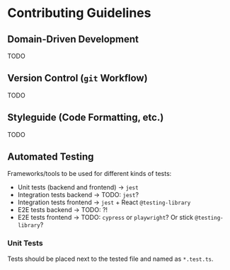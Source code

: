 # Contributing Guidelines

## Domain-Driven Development

TODO

## Version Control (`git` Workflow)

TODO

## Styleguide (Code Formatting, etc.)

TODO

## Automated Testing

Frameworks/tools to be used for different kinds of tests:
* Unit tests (backend and frontend) &rarr; `jest`
* Integration tests backend &rarr; TODO: `jest`?
* Integration tests frontend &rarr; `jest` + React `@testing-library`
* E2E tests backend &rarr; TODO: ?!
* E2E tests frontend &rarr; TODO: `cypress` or `playwright`? Or stick `@testing-library`?

### Unit Tests

Tests should be placed next to the tested file and named as `*.test.ts`.